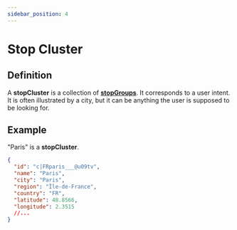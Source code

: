 ```yaml
---
sidebar_position: 4
---
```


# Stop Cluster

## Definition

A **stopCluster** is a collection of **[stopGroups](./stop-group.md)**. It corresponds to a user intent. It is often illustrated by a city, but it can be anything the user is supposed to be looking for.

## Example

"Paris" is a **stopCluster**.

```json
{
  "id": "c|FRparis___@u09tv",
  "name": "Paris",
  "city": "Paris",
  "region": "Île-de-France",
  "country": "FR",
  "latitude": 48.8566,
  "longitude": 2.3515
  //...
}
```
